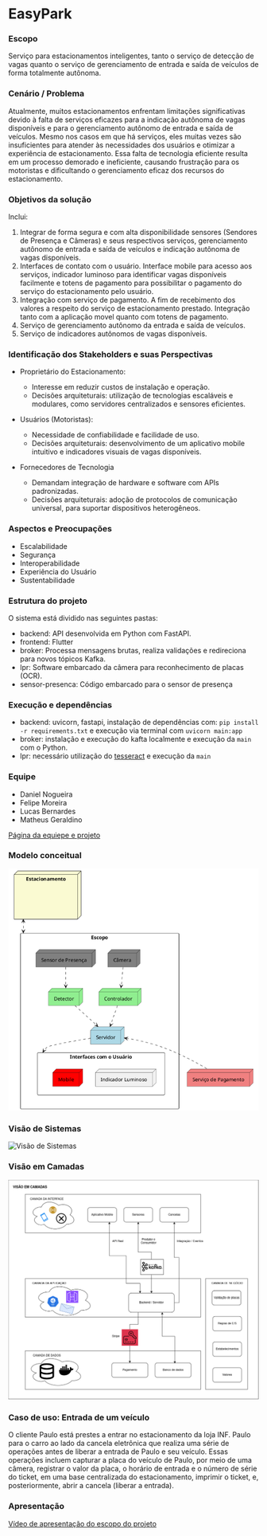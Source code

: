 # EasyPark
### Escopo
Serviço para estacionamentos inteligentes, tanto o serviço de detecção de 
vagas quanto o serviço de gerenciamento de entrada e saída de veículos de 
forma totalmente autônoma. 

### Cenário / Problema
Atualmente, muitos estacionamentos enfrentam limitações significativas devido à falta de serviços eficazes para a indicação autônoma de vagas disponíveis e para o gerenciamento autônomo de entrada e saída de veículos. Mesmo nos casos em que há serviços, eles muitas vezes são insuficientes para atender às necessidades dos usuários e otimizar a experiência de estacionamento. Essa falta de tecnologia eficiente resulta em um processo demorado e ineficiente, causando frustração para os motoristas e dificultando o gerenciamento eficaz dos recursos do estacionamento.

### Objetivos da solução
Inclui:
1. Integrar de forma segura e com alta disponibilidade sensores (Sendores de Presença e Câmeras) e seus respectivos serviços, gerenciamento autônomo de entrada e saída de veículos e indicação autônoma de vagas disponíveis.
2. Interfaces de contato com o usuário. Interface mobile para acesso aos serviços, indicador luminoso para identificar vagas disponíveis facilmente e totens de pagamento para possibilitar o pagamento do serviço do estacionamento pelo usuário. 
3. Integração com serviço de pagamento. A fim de recebimento dos valores a respeito do serviço de estacionamento prestado. Integração tanto com a aplicação movel quanto com totens de pagamento.
4. Serviço de gerenciamento autônomo da entrada e saída de veículos.
5. Serviço de indicadores autônomos de vagas disponíveis.    

### Identificação dos Stakeholders e suas Perspectivas
- Proprietário do Estacionamento: 
    - Interesse em reduzir custos de instalação e operação.
    - Decisões arquiteturais: utilização de tecnologias escaláveis e modulares, como servidores centralizados e sensores eficientes.

- Usuários (Motoristas):
    - Necessidade de confiabilidade e facilidade de uso.
    - Decisões arquiteturais: desenvolvimento de um aplicativo mobile intuitivo e indicadores visuais de vagas disponíveis.
- Fornecedores de Tecnologia
    - Demandam integração de hardware e software com APIs padronizadas.
    - Decisões arquiteturais: adoção de protocolos de comunicação universal, para suportar dispositivos heterogêneos.

### Aspectos e Preocupações
- Escalabilidade
- Segurança
- Interoperabilidade
- Experiência do Usuário
- Sustentabilidade

### Estrutura do projeto
O sistema está dividido nas seguintes pastas:

- backend: API desenvolvida em Python com FastAPI.
- frontend: Flutter
- broker: Processa mensagens brutas, realiza validações e redireciona para novos tópicos Kafka.
- lpr: Software embarcado da câmera para reconhecimento de placas (OCR).
- sensor-presenca: Código embarcado para o sensor de presença

### Execução e dependências

-  backend: uvicorn, fastapi, instalação de dependências com: `pip install -r requirements.txt` e execução via terminal com `uvicorn main:app`
-  broker: instalação e execução do kafta localmente e execução da `main` com o Python.
-  lpr: necessário utilização do [tesseract](https://github.com/tesseract-ocr/tesseract) e execução da `main`

### Equipe
- Daniel Nogueira
- Felipe Moreira
- Lucas Bernardes
- Matheus Geraldino

[Página da equiepe e projeto](http://realbetis.software/) 

### Modelo conceitual 
![escopo-conceitual](imagens/escopo-conceitual.png)

### Visão de Sistemas
![Visão de Sistemas](imagens/Visão%20de%20Sistemas.drawio.png)

### Visão em Camadas
![Visão de Sistemas](imagens/visao-em-camadas.png)

### Caso de uso: Entrada de um veículo
O cliente Paulo está prestes a entrar no estacionamento da loja INF. Paulo para o carro ao lado da cancela eletrônica que realiza uma série de operações antes de liberar a entrada de Paulo e seu veículo. Essas operações incluem capturar a placa do veículo de Paulo, por meio de uma câmera, registrar o valor da placa, o horário de entrada e o número de série do ticket, em uma base centralizada do estacionamento, imprimir o ticket, e, posteriormente, abrir a cancela (liberar a entrada). 

### Apresentação 
[Vídeo de apresentação do escopo do projeto](https://drive.google.com/file/d/1sEWrQXcwfz3eq_hUq61phkcs8Gcy-TOY/view?usp=sharing)
